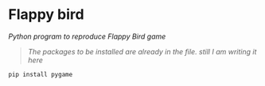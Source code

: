 # Flappy bird
_Python program to reproduce Flappy Bird game_
>_The packages to be installed are already in the file. still I am writing it here_
````
pip install pygame
````
